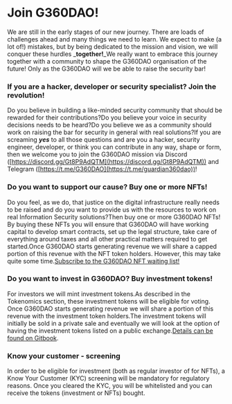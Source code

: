 # Join G360DAO!

We are still in the early stages of our new journey. There are loads of challenges ahead and many things we need to learn. We expect to make (a lot of!) mistakes, but by being dedicated to the mission and vision, we will conquer these hurdles _**together!**_We really want to embrace this journey together with a community to shape the G360DAO organisation of the future! Only as the G360DAO will we be able to raise the security bar!

### **If you are a hacker, developer or security specialist? Join the revolution!** <a href="#if-you-are-a-hacker-developer-or-security-specialist-join-the-revolution" id="if-you-are-a-hacker-developer-or-security-specialist-join-the-revolution"></a>

Do you believe in building a like-minded security community that should be rewarded for their contributions?Do you believe your voice in security decisions needs to be heard?Do you believe we as a community should work on raising the bar for security in general with real solutions?If you are screaming _**yes**_ to all those questions and are you a hacker, security engineer, developer, or think you can contribute in any way, shape or form, then we welcome you to join the G360DAO mission via Discord ([https://discord.gg/Gt8P9AdQTM](https://discord.gg/Gt8P9AdQTM)) and Telegram ([https://t.me/G360DAO](https://t.me/guardian360dao))!

### **Do you want to support our cause? Buy one or more NFTs!** <a href="#do-you-want-to-support-our-cause-buy-one-or-more-nfts" id="do-you-want-to-support-our-cause-buy-one-or-more-nfts"></a>

Do you feel, as we do, that justice on the digital infrastructure really needs to be raised and do you want to provide us with the resources to work on real Information Security solutions?Then buy one or more G360DAO NFTs! By buying these NFTs you will ensure that G360DAO will have working capital to develop smart contracts, set up the legal structure, take care of everything around taxes and all other practical matters required to get started.Once G360DAO starts generating revenue we will share a capped portion of this revenue with the NFT token holders. However, this may take quite some time.​[Subscribe to the G360DAO NFT waiting list!](https://guardian360.activehosted.com/f/85)​

### **Do you want to invest in G360DAO? Buy investment tokens!** <a href="#do-you-want-to-invest-in-g360dao-buy-investment-tokens" id="do-you-want-to-invest-in-g360dao-buy-investment-tokens"></a>

For investors we will mint investment tokens.As described in the Tokenomics section, these investment tokens will be eligible for voting. Once G360DAO starts generating revenue we will share a portion of this revenue with the investment token holders.The investment tokens will initially be sold in a private sale and eventually we will look at the option of having the investment tokens listed on a public exchange.​[Details can be found on Gitbook](https://app.gitbook.com/o/2YkrRUxPFdNDfr8LQAiG/s/QZ3ahML7tpbcBqNJehsq/).

### **Know your customer - screening** <a href="#know-your-customer-screening" id="know-your-customer-screening"></a>

In order to be eligible for investment (both as regular investor of for NFTs), a Know Your Customer (KYC) screening will be mandatory for regulatory reasons. Once you cleared the KYC, you will be whitelisted and you can receive the tokens (investment or NFTs) bought.
